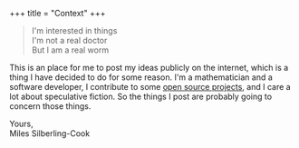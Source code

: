 +++
title = "Context"
+++

> I'm interested in things <br/>
> I'm not a real doctor <br/>
> But I am a real worm

This is an place for me to post my ideas publicly on the internet, which is a thing I have decided to do for some reason. I'm a mathematician and a software developer, I contribute to some [open source projects][1], and I care a lot about speculative fiction. So the things I post are probably going to concern those things.

Yours, <br/> Miles Silberling-Cook

[1]: https://github.com/bevyengine/bevy
